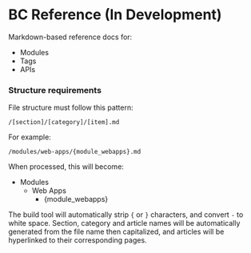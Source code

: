 BC Reference (In Development)
============

Markdown-based reference docs for:

* Modules
* Tags
* APIs

### Structure requirements

File structure must follow this pattern:

`/[section]/[category]/[item].md`

For example: 

`/modules/web-apps/{module_webapps}.md`

When processed, this will become:

* Modules
  * Web Apps
     * {module_webapps}

The build tool will automatically strip `{` or `}` characters, and convert `-` to white space. Section, category and article names will be automatically generated from the file name then capitalized, and articles will be hyperlinked to their corresponding pages.

